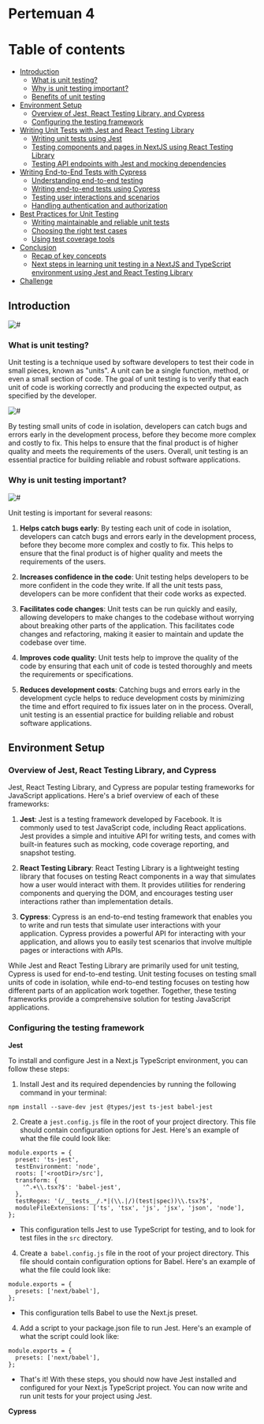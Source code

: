 # Pertemuan 4

# Table of contents

- [Introduction](#)
    - [What is unit testing?](#)
    - [Why is unit testing important?](#)
    - [Benefits of unit testing](#)
- [Environment Setup](#)
    - [Overview of Jest, React Testing Library, and Cypress](#)
    - [Configuring the testing framework](#)
- [Writing Unit Tests with Jest and React Testing Library](#)
    - [Writing unit tests using Jest](#)
    - [Testing components and pages in NextJS using React Testing Library](#)
    - [Testing API endpoints with Jest and mocking dependencies](#)
- [Writing End-to-End Tests with Cypress](#g)
    - [Understanding end-to-end testing](#)
    - [Writing end-to-end tests using Cypress](#)
    - [Testing user interactions and scenarios](#)
    - [Handling authentication and authorization](#)
- [Best Practices for Unit Testing](#get-started)
    - [Writing maintainable and reliable unit tests](#)
    - [Choosing the right test cases](#)
    - [Using test coverage tools](#)
- [Conclusion](#)
    - [Recap of key concepts](#)
    - [Next steps in learning unit testing in a NextJS and TypeScript environment using Jest and React Testing Library](#)
- [Challenge](#challenge)

## **Introduction**

![#](./images/1.png)

### **What is unit testing?**

Unit testing is a technique used by software developers to test their code in small pieces, known as "units". A unit can be a single function, method, or even a small section of code. The goal of unit testing is to verify that each unit of code is working correctly and producing the expected output, as specified by the developer.

![#](./images/4.jpg)

By testing small units of code in isolation, developers can catch bugs and errors early in the development process, before they become more complex and costly to fix. This helps to ensure that the final product is of higher quality and meets the requirements of the users. Overall, unit testing is an essential practice for building reliable and robust software applications.

### **Why is unit testing important?**

![#](./images/3.webp)

Unit testing is important for several reasons:

1. **Helps catch bugs early**: By testing each unit of code in isolation, developers can catch bugs and errors early in the development process, before they become more complex and costly to fix. This helps to ensure that the final product is of higher quality and meets the requirements of the users.

2. **Increases confidence in the code**: Unit testing helps developers to be more confident in the code they write. If all the unit tests pass, developers can be more confident that their code works as expected.

3. **Facilitates code changes**: Unit tests can be run quickly and easily, allowing developers to make changes to the codebase without worrying about breaking other parts of the application. This facilitates code changes and refactoring, making it easier to maintain and update the codebase over time.

4. **Improves code quality**: Unit tests help to improve the quality of the code by ensuring that each unit of code is tested thoroughly and meets the requirements or specifications.

5. **Reduces development costs**: Catching bugs and errors early in the development cycle helps to reduce development costs by minimizing the time and effort required to fix issues later on in the process. Overall, unit testing is an essential practice for building reliable and robust software applications.

## **Environment Setup**

### **Overview of Jest, React Testing Library, and Cypress**
Jest, React Testing Library, and Cypress are popular testing frameworks for JavaScript applications. Here's a brief overview of each of these frameworks:

1. **Jest**: Jest is a testing framework developed by Facebook. It is commonly used to test JavaScript code, including React applications. Jest provides a simple and intuitive API for writing tests, and comes with built-in features such as mocking, code coverage reporting, and snapshot testing.

2. **React Testing Library**: React Testing Library is a lightweight testing library that focuses on testing React components in a way that simulates how a user would interact with them. It provides utilities for rendering components and querying the DOM, and encourages testing user interactions rather than implementation details.

3. **Cypress**: Cypress is an end-to-end testing framework that enables you to write and run tests that simulate user interactions with your application. Cypress provides a powerful API for interacting with your application, and allows you to easily test scenarios that involve multiple pages or interactions with APIs.

While Jest and React Testing Library are primarily used for unit testing, Cypress is used for end-to-end testing. Unit testing focuses on testing small units of code in isolation, while end-to-end testing focuses on testing how different parts of an application work together. Together, these testing frameworks provide a comprehensive solution for testing JavaScript applications.

### **Configuring the testing framework**

**Jest**

To install and configure Jest in a Next.js TypeScript environment, you can follow these steps:

1. Install Jest and its required dependencies by running the following command in your terminal:

```
npm install --save-dev jest @types/jest ts-jest babel-jest
```

2. Create a `jest.config.js` file in the root of your project directory. This file should contain configuration options for Jest. Here's an example of what the file could look like:

```tsx
module.exports = {
  preset: 'ts-jest',
  testEnvironment: 'node',
  roots: ['<rootDir>/src'],
  transform: {
    '^.+\\.tsx?$': 'babel-jest',
  },
  testRegex: '(/__tests__/.*|(\\.|/)(test|spec))\\.tsx?$',
  moduleFileExtensions: ['ts', 'tsx', 'js', 'jsx', 'json', 'node'],
};
```
- This configuration tells Jest to use TypeScript for testing, and to look for test files in the `src` directory.

4. Create a` babel.config.js` file in the root of your project directory. This file should contain configuration options for Babel. Here's an example of what the file could look like:

```tsx
module.exports = {
  presets: ['next/babel'],
};
```

- This configuration tells Babel to use the Next.js preset.

4. Add a script to your package.json file to run Jest. Here's an example of what the script could look like:

```tsx
module.exports = {
  presets: ['next/babel'],
};
```

- That's it! With these steps, you should now have Jest installed and configured for your Next.js TypeScript project. You can now write and run unit tests for your project using Jest.

**Cypress**